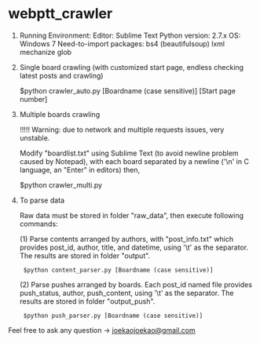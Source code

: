# webptt_crawler

1. Running Environment: 
	Editor: Sublime Text
	Python version: 2.7.x
	OS: Windows 7
	Need-to-import packages:
		bs4 (beautifulsoup)
		lxml
		mechanize
		glob


2. Single board crawling (with customized start page, endless checking latest posts and crawling)

	$python crawler_auto.py [Boardname (case sensitive)] [Start page number]


3. Multiple boards crawling
	
	!!!!! Warning: due to network and multiple requests issues, very unstable.

	Modify "boardlist.txt" using Sublime Text (to avoid newline problem caused by Notepad), with each board separated by a newline ('\n' in C language, an "Enter" in editors)
	then,

	$python crawler_multi.py


4. To parse data
	
	Raw data must be stored in folder "raw_data", then execute following commands:

	(1) Parse contents arranged by authors, with "post_info.txt" which provides post_id, author, title, and datetime, using '\t' as the separator.
		The results are stored in folder "output".

		$python content_parser.py [Boardname (case sensitive)]


	(2) Parse pushes arranged by boards. Each post_id named file provides push_status, author, push_content, using '\t' as the separator.
		The results are stored in folder "output_push".

		$python push_parser.py [Boardname (case sensitive)] 




Feel free to ask any question -> joekaojoekao@gmail.com
